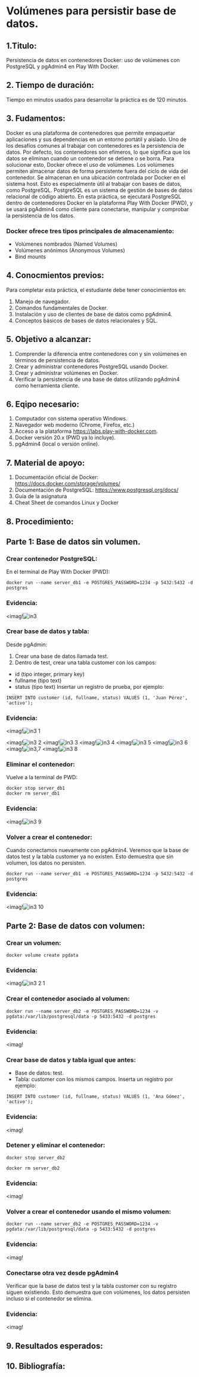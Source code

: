 # Volúmenes para persistir base de datos.
## 1.Titulo:
Persistencia de datos en contenedores Docker: uso de volúmenes con PostgreSQL y pgAdmin4 en Play With Docker.
## 2. Tiempo de duración:
Tiempo en minutos usados para desarrollar la práctica es de 120 minutos.
## 3. Fudamentos:
Docker es una plataforma de contenedores que permite empaquetar aplicaciones y sus dependencias en un entorno portátil y aislado. Uno de los desafíos comunes al trabajar con contenedores es la persistencia de datos. Por defecto, los contenedores son efímeros, lo que significa que los datos se eliminan cuando un contenedor se detiene o se borra. Para solucionar esto, Docker ofrece el uso de volúmenes.
Los volúmenes permiten almacenar datos de forma persistente fuera del ciclo de vida del contenedor. Se almacenan en una ubicación controlada por Docker en el sistema host. Esto es especialmente útil al trabajar con bases de datos, como PostgreSQL.
PostgreSQL es un sistema de gestión de bases de datos relacional de código abierto. En esta práctica, se ejecutará PostgreSQL dentro de contenedores Docker en la plataforma Play With Docker (PWD), y se usará pgAdmin4 como cliente para conectarse, manipular y comprobar la persistencia de los datos.
### Docker ofrece tres tipos principales de almacenamiento:
- Volúmenes nombrados (Named Volumes)
- Volúmenes anónimos (Anonymous Volumes)
- Bind mounts
## 4. Conocmientos previos:
Para completar esta práctica, el estudiante debe tener conocimientos en:
1. Manejo de navegador.
2. Comandos fundamentales de Docker.
3. Instalación y uso de clientes de base de datos como pgAdmin4.
4. Conceptos básicos de bases de datos relacionales y SQL.
## 5. Objetivo a alcanzar:
1. Comprender la diferencia entre contenedores con y sin volúmenes en términos de persistencia de datos.
2. Crear y administrar contenedores PostgreSQL usando Docker.
3. Crear y administrar volúmenes en Docker.
4. Verificar la persistencia de una base de datos utilizando pgAdmin4 como herramienta cliente.
## 6. Eqipo necesario:
1. Computador con sistema operativo Windows.
2. Navegador web moderno (Chrome, Firefox, etc.)
3. Acceso a la plataforma https://labs.play-with-docker.com.
4. Docker versión 20.x (PWD ya lo incluye).
5. pgAdmin4 (local o versión online).
## 7. Material de apoyo:
1. Documentación oficial de Docker: https://docs.docker.com/storage/volumes/
2. Documentación de PostgreSQL: https://www.postgresql.org/docs/
3. Guía de la asignatura
4. Cheat Sheet de comandos Linux y Docker
## 8. Procedimiento:
## Parte 1: Base de datos sin volumen.
###  Crear contenedor PostgreSQL:
En el terminal de Play With Docker (PWD):
```
docker run --name server_db1 -e POSTGRES_PASSWORD=1234 -p 5432:5432 -d postgres
````
### Evidencia:
<imag!![in3](https://github.com/user-attachments/assets/95afa96b-236e-428e-9332-79a6935102c3)

### Crear base de datos y tabla:
Desde pgAdmin:
1. Crear una base de datos llamada test.
2. Dentro de test, crear una tabla customer con los campos:
- id (tipo integer, primary key)
- fullname (tipo text)
- status (tipo text)
Insertar un registro de prueba, por ejemplo:
```
INSERT INTO customer (id, fullname, status) VALUES (1, 'Juan Pérez', 'activo');
````
### Evidencia:
<imag!![in3 1](https://github.com/user-attachments/assets/875e4908-1e49-40ac-ab17-ec984677aeeb)

<imag!![in3 2](https://github.com/user-attachments/assets/70e207ec-f174-4047-a996-1759da9fbbd7)
<imag!![in3 3](https://github.com/user-attachments/assets/378f07ac-fb45-4950-9d9b-a6e6bcaea71c)
<imag!![in3 4](https://github.com/user-attachments/assets/bbb9eee7-f9d8-4944-82c1-f15bc7fac5cd)
<imag!![in3 5](https://github.com/user-attachments/assets/a7d88140-12b6-406d-a0a3-04b92cc92861)
<imag!![in3 6](https://github.com/user-attachments/assets/5963b939-7fb4-410b-b8f1-469facac3121)
<imag!![in3,7](https://github.com/user-attachments/assets/941e35a3-6196-440f-b060-d121b1833d91)
<imag!![in3 8](https://github.com/user-attachments/assets/87d21574-5e30-4cf8-a61f-1ace36612a71)

### Eliminar el contenedor:
Vuelve a la terminal de PWD:
```
docker stop server_db1
docker rm server_db1
````
### Evidencia:
<imag!![in3 9](https://github.com/user-attachments/assets/58543d3d-f200-4699-9a59-6443bf89d137)

### Volver a crear el contenedor:
Cuando conectamos nuevamente con pgAdmin4. Veremos que la base de datos test y la tabla customer ya no existen. Esto demuestra que sin volumen, los datos no persisten.
```
docker run --name server_db1 -e POSTGRES_PASSWORD=1234 -p 5432:5432 -d postgres
````
### Evidencia:
<imag!![in3 10](https://github.com/user-attachments/assets/fbdc6225-f58c-40a7-a48c-7d51cc1e8336)

## Parte 2: Base de datos con volumen:
### Crear un volumen:
```
docker volume create pgdata
````
### Evidencia:
<imag!![in3 2 1](https://github.com/user-attachments/assets/c0db1d74-084b-4776-b177-ae50bd913e11)

### Crear el contenedor asociado al volumen:
```
docker run --name server_db2 -e POSTGRES_PASSWORD=1234 -v pgdata:/var/lib/postgresql/data -p 5433:5432 -d postgres
````
### Evidencia:
<imag!
### Crear base de datos y tabla igual que antes:
- Base de datos: test.
- Tabla: customer con los mismos campos.
Inserta un registro por ejemplo:
```
INSERT INTO customer (id, fullname, status) VALUES (1, 'Ana Gómez', 'activo');
````
### Evidencia:
<imag!
### Detener y eliminar el contenedor:
```
docker stop server_db2
````
```
docker rm server_db2
````
### Evidencia:
<imag!
### Volver a crear el contenedor usando el mismo volumen:
```
docker run --name server_db2 -e POSTGRES_PASSWORD=1234 -v pgdata:/var/lib/postgresql/data -p 5433:5432 -d postgres
````
### Evidencia:
<imag!
### Conectarse otra vez desde pgAdmin4
Verificar que la base de datos test y la tabla customer con su registro siguen existiendo. Esto demuestra que con volúmenes, los datos persisten incluso si el contenedor se elimina.
### Evidencia:
<imag!
## 9. Resultados esperados:
## 10. Bibliografía: 

